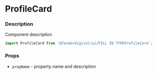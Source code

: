 # ProfileCard

### Description
Component description

```js
import ProfileCard from '@fenderdigital/ui/FILL IN TYPEProfileCard';
```

### Props
* `propName` - property name and description 
